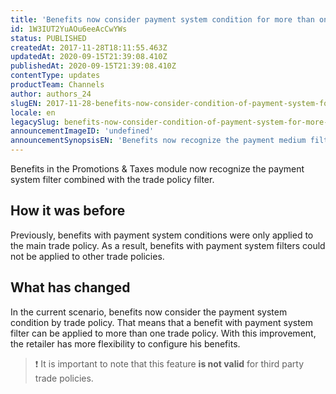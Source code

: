 ```yaml
---
title: 'Benefits now consider payment system condition for more than one trade policy'
id: 1W3IUT2YuAOu6eeAcCwYWs
status: PUBLISHED
createdAt: 2017-11-28T18:11:55.463Z
updatedAt: 2020-09-15T21:39:08.410Z
publishedAt: 2020-09-15T21:39:08.410Z
contentType: updates
productTeam: Channels
author: authors_24
slugEN: 2017-11-28-benefits-now-consider-condition-of-payment-system-for-more-than-one-trade
locale: en
legacySlug: benefits-now-consider-condition-of-payment-system-for-more-than-one-trade
announcementImageID: 'undefined'
announcementSynopsisEN: 'Benefits now recognize the payment medium filter combined with the commercial policy filter'
---
```


Benefits in the Promotions & Taxes module now recognize the payment system filter combined with the trade policy filter.

## How it was before

Previously, benefits with payment system conditions were only applied to the main trade policy. As a result, benefits with payment system filters could not be applied to other trade policies.

## What has changed

In the current scenario, benefits now consider the payment system condition by trade policy. That means that a benefit with payment system filter can be applied to more than one trade policy. With this improvement, the retailer has more flexibility to configure his benefits.

> ❗ It is important to note that this feature **is not valid** for third party trade policies.
